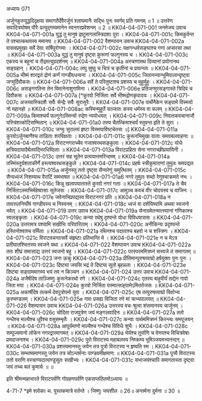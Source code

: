 अध्यायः 071

अर्जुनकुरुयुद्धदिदृक्षया समागतैर्देवैरर्जुनं श्लाघमानैः सद्भिः पुनः स्वर्गम् प्रति गमनम् ॥ 1 ॥ उत्तरेण सवादित्रघोषम् पौरैः प्रत्युद्गम्यमानेन स्वनगरप्रवेशनम् ॥ 2 ॥
KK04-04-071-001	जनमेजय उवाच 
KK04-04-071-001a	युद्धं तु मानुषं द्रष्टुमागतास्त्रिदशाः पुरा ।
KK04-04-071-001c	किमकुर्वन्त ते पश्चात्कथयस्व ममानघ ॥
KK04-04-071-002	वैशम्पायन उवाच 
KK04-04-071-002a	वासवप्रमुखाः सर्वे देवाः सर्षिपुरोगमाः ।
KK04-04-071-002c	यक्षगन्धर्वसङ्घाश्च गणा अप्सरसां तथा ॥
KK04-04-071-003a	युद्धं तु मानुषं दृष्ट्वा कुरूणां फल्गुनस्य च ।
KK04-04-071-003c	एकस्य च बहूनां च रौद्रमत्युग्रदर्शनम् ॥
KK04-04-071-004a	अस्त्राणामथ दिव्यानां प्रयोगानथ सङ्ग्रहान् ।
KK04-04-071-004c	लघु सुष्ठु च चित्रं च कृतीनां च प्रयत्नतः ॥
KK04-04-071-005a	भीष्मं शारद्वतं द्रोणं कर्णं गाण्डीवधन्वना ।
KK04-04-071-005c	जितानन्यान्भूमिपालान्दृष्ट्वा जग्मुर्दिवौकसः ॥
KK04-04-071-006a	सर्वे ते परितुष्टाश्च प्रशस्य च मुहुर्मुहुः ।
KK04-04-071-006c	असङ्गगतिना तेन विमानेनाशुगामिना ।
KK04-04-071-006e	प्रतिजग्मुरसङ्गास्ते त्रिदिवं च दिवौकसः ॥
KK04-04-071-007a	[*कुरवो निर्जिताः सर्वे भीष्मद्रोणकृपादयः ।
KK04-04-071-007c	अजय्यास्त्रिदशैः सर्वैः सेन्द्रैः सर्वैः सुरासुरैः ।
KK04-04-071-007e	पार्थेनैकेन सङ्ग्रामे विस्मयो नो महानहो ॥
KK04-04-071-008ac	कस्मिन्मुहूर्ते सञ्जातः कस्य धर्मस्य वा फलम् ॥
KK04-04-071-009a	किमाश्चर्यं फल्गुनेऽस्मिन्यो रुद्रेण न्ययोधयत् ।
KK04-04-071-009c	निवातकवचानाजौ यस्त्रिंशत्कोटिसम्मितान् ॥
KK04-04-071-01a0	तस्य चैतत्किमाश्चर्यं स्तुवन्त इति ते सुराः ।
KK04-04-071-010c	जग्मुः सुरालयं हृष्टा विस्मयाविष्टचेतसः ॥]
KK04-04-071-011a	कुरवोऽर्जुनबाणैश्च ताडिताः शरविक्षताः ।
KK04-04-071-011c	कुरूनभिमुखा याताः समग्रबलवाहनाः ॥
KK04-04-071-012a	विराटनगराच्चैव गजाश्वरथसङ्कुलाः ।
KK04-04-071-012c	योधैः क्षत्रियदायादैर्बलवद्भिरधिष्ठिताः ॥
KK04-04-071-013a	विराटप्रहिता सेना नगराच्छीघ्रयायिनी ।
KK04-04-071-013c	उत्तरं सह सूतेन प्रत्ययात्तमरिन्दमम् ॥
KK04-04-071-014a	तस्मिंस्तूर्यशताकीर्णे हस्त्यश्वरथसङ्कुले ।
KK04-04-071-014c	प्रहर्षः स्त्रीकुमाराणां तुमुलः समपद्यत ॥
KK04-04-071-015a	अर्जुनस्तु ततो दृष्ट्वा सैन्यरेणुं समुत्थितम् ।
KK04-04-071-015c	सैन्यध्वजं निशम्याथ वैराटिं समभाषत ॥
KK04-04-071-01a6	नगरे तुमुलः शब्दो रेणुश्चाक्रमते नभः ।
KK04-04-071-016c	किन्नु खल्वपयातास्ते कुरवो नगरं गताः ॥
KK04-04-071-017a	ते चैव निर्जिताऽस्माभिर्महेष्वासाः सुतेजसः ।
KK04-04-071-017c	आमुञ्च कवचं वीर चोदयस्व च वाजिनः ।
KK04-04-071-017e	जवेनाभिप्रपद्यस्व विराटनगरं प्रति ॥
KK04-04-071-018a	न तावत्तलनिर्घोषं गाण्डीवस्य च निस्वनम् ।
KK04-04-071-018c	ध्वजं वा दर्शयिष्यामि अथवा स्वजनो भवेत् ॥
KK04-04-071-019	उत्तर उवाच 
KK04-04-071-019a	सेनाग्रमेतन्मात्स्यानां गणिकाश्च स्वलङ्कृताः ।
KK04-04-071-019c	कन्या रथेषु दृश्यन्ते योधा विविधवाससः ॥
KK04-04-071-020a	उत्तरामत्र पश्यामि सखीभिः परिवारिताम् ।
KK04-04-071-020c	अनीकिन्यः प्रदृश्यन्ते हस्तिनोश्वाश्च वर्मिताः ॥
KK04-04-071-021a	रथिनश्च पदाताश्च बहवो न च शस्त्रिणः ।
KK04-04-071-021c	विराटवचनात्सर्वे संहृष्टाः प्रतिभान्ति मे ।
KK04-04-071-021e	न च मेऽत्र प्रतीघातश्चित्तस्य स्वजने यथा ॥
KK04-04-071-022	वैशम्पायन उवाच 
KK04-04-071-022a	ततः शीघ्रं समासाद्य उत्तरं स्वजनो बहु ।
KK04-04-071-022c	परस्परममित्रघ्नं सस्वजे तं समागतम् ॥
KK04-04-071-023	जना ऊचुः 
KK04-04-071-023a	प्रीतिमान्पुरुषव्याघ्रो हर्षयुक्तः पुनः पुनः ।
KK04-04-071-023c	दिष्ट्या जयसि भद्रं ते दिष्ट्या सूतो बृहन्नला ।
KK04-04-071-023e	दिष्ट्या सङ्ग्राममागम्य भयं तव न किञ्चन ॥
KK04-04-071-024	उत्तर उवाच 
KK04-04-071-024a	अजैषीदेष ताञ्जिष्णुः कुरूनेकरथो रणे ।
KK04-04-071-024c	एतस्य बाहुवीर्यं तद्येन गावो जिता मया ।
KK04-04-071-024e	कुरवो निर्जिता यस्मात्सङ्ग्रामेऽमिततेजसः ॥
KK04-04-071-025a	अकार्षीदेष तत्कर्म देवपुत्रोपमो युवा ।
KK04-04-071-025c	एष तत्पुरुषव्याघ्रो विक्षोभ्य कुरुमण्डलम् ।
KK04-04-071-025e	गावः प्रसह्य विजिता रणे मां चाभ्यपालयत् ॥
KK04-04-071-026	वैशम्पायन उवाच 
KK04-04-071-026a	उत्तरस्य वचः श्रुत्वा शंसमानस्य चार्जुनम् ।
KK04-04-071-026c	चोदिता राजपुत्रेण जयं मङ्गलवादिनः ॥
KK04-04-071-027a	ततो गन्धैश्च माल्यैश्च धूपैश्च वसुसम्भृतैः ।
KK04-04-071-027c	कन्याः पार्थममित्रघ्नं किरन्त्यः समपूजयन् ॥
KK04-04-071-028a	आपूर्यमाणो माल्यैश्च गन्धैश्च विविधैः शुभैः ।
KK04-04-071-028c	सम्पूज्यमानो लोकेन नगरद्वारमागमत् ॥
KK04-04-071-029a	भेर्यश्च तूर्याणि च वेणवश्च विचित्रवेषाः प्रमदाजनाश्च ।
KK04-04-071-029c	पुरो विराटस्य महाबलस्य निष्क्रम्य भूमिञ्जयमभ्यनन्दन् ॥
KK04-04-071-030a	प्रशस्यमानस्तु जयेन तत्र पुत्रो विराटस्य न हृष्यति स्म ।
KK04-04-071-030c	सम्भाष्यमाणस्तु जयेन तत्र सोऽन्तर्मनाः पाण्डवमीक्षमाणः ॥
KK04-04-071-031a	पुत्र्यै विराटस्य ततो वराणि वस्त्राण्यदात्पाण्डुसुतः सखीभ्यः ।
KK04-04-071-031c	सभाजयंश्चापि समागतास्ता दृष्ट्वा जयं तच्च बलं कुमार्यः ॥ ॥

इति श्रीमन्महाभारते विराटपर्वणि गोग्रहणपर्वणि एकसप्ततितमोऽध्यायः ॥

4-71-7 *इमे श्लोकाः थ. पुस्तकमात्रे वर्तन्ते । जिष्णुः जयशील ॥ 26॥ अन्तर्मना दुर्मना ॥ 30 ॥
